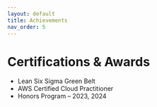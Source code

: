 ```yaml
---
layout: default
title: Achievements
nav_order: 5
---
```


# Certifications & Awards

- Lean Six Sigma Green Belt 
- AWS Certified Cloud Practitioner
- Honors Program – 2023, 2024
